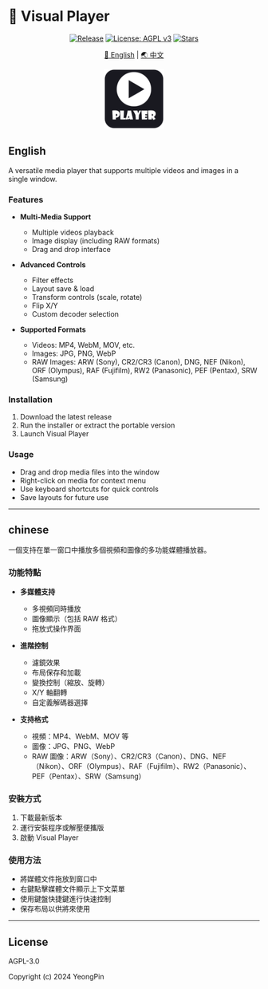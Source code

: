 # 🚀 Visual Player

<div align="center">

[![Release](https://img.shields.io/github/v/release/yeongpin/VisualPlayer?style=flat-square&logo=github&color=blue)](https://github.com/yeongpin/VisualPlayer/releases/latest)
[![License: AGPL v3](https://img.shields.io/badge/License-AGPL_v3-blue.svg)](https://github.com/yeongpin/VisualPlayer/blob/master/LICENSE)
[![Stars](https://img.shields.io/github/stars/yeongpin/VisualPlayer?style=flat-square&logo=github)](https://github.com/yeongpin/VisualPlayer/stargazers)

[🌟 English](#english) | [🌏 中文](#chinese)

<img src="Logo.png" alt="Visual Player Logo" width="120"/>

</div>


## English

A versatile media player that supports multiple videos and images in a single window.

### Features

- **Multi-Media Support**
  - Multiple videos playback
  - Image display (including RAW formats)
  - Drag and drop interface

- **Advanced Controls**
  - Filter effects
  - Layout save & load
  - Transform controls (scale, rotate)
  - Flip X/Y
  - Custom decoder selection

- **Supported Formats**
  - Videos: MP4, WebM, MOV, etc.
  - Images: JPG, PNG, WebP
  - RAW Images: ARW (Sony), CR2/CR3 (Canon), DNG, NEF (Nikon), ORF (Olympus), RAF (Fujifilm), RW2 (Panasonic), PEF (Pentax), SRW (Samsung)

### Installation

1. Download the latest release
2. Run the installer or extract the portable version
3. Launch Visual Player

### Usage

- Drag and drop media files into the window
- Right-click on media for context menu
- Use keyboard shortcuts for quick controls
- Save layouts for future use

---

## chinese

一個支持在單一窗口中播放多個視頻和圖像的多功能媒體播放器。

### 功能特點

- **多媒體支持**
  - 多視頻同時播放
  - 圖像顯示（包括 RAW 格式）
  - 拖放式操作界面

- **進階控制**
  - 濾鏡效果
  - 布局保存和加載
  - 變換控制（縮放、旋轉）
  - X/Y 軸翻轉
  - 自定義解碼器選擇

- **支持格式**
  - 視頻：MP4、WebM、MOV 等
  - 圖像：JPG、PNG、WebP
  - RAW 圖像：ARW（Sony）、CR2/CR3（Canon）、DNG、NEF（Nikon）、ORF（Olympus）、RAF（Fujifilm）、RW2（Panasonic）、PEF（Pentax）、SRW（Samsung）

### 安裝方式

1. 下載最新版本
2. 運行安裝程序或解壓便攜版
3. 啟動 Visual Player

### 使用方法

- 將媒體文件拖放到窗口中
- 右鍵點擊媒體文件顯示上下文菜單
- 使用鍵盤快捷鍵進行快速控制
- 保存布局以供將來使用

---

## License

AGPL-3.0

Copyright (c) 2024 YeongPin
